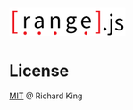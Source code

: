 # ![js-util-range](logo/js-util-range-logo.png)

# License

[MIT](https://opensource.org/licenses/MIT) @ Richard King
